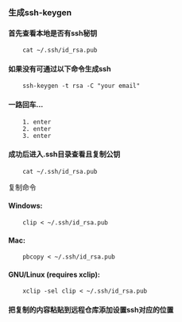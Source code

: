 ### 生成ssh-keygen

#### 首先查看本地是否有ssh秘钥

```
	cat ~/.ssh/id_rsa.pub
```

#### 如果没有可通过以下命令生成ssh

```
	ssh-keygen -t rsa -C "your email"
```

#### 一路回车...

```
	1. enter
	2. enter
	3. enter

```

#### 成功后进入.ssh目录查看且复制公钥

```
	cat ~/.ssh/id_rsa.pub
```

复制命令

#### Windows:

```
	clip < ~/.ssh/id_rsa.pub
```


#### Mac:

```
	pbcopy < ~/.ssh/id_rsa.pub
```

#### GNU/Linux (requires xclip):

```
	xclip -sel clip < ~/.ssh/id_rsa.pub
```


#### 把复制的内容粘贴到远程仓库添加设置ssh对应的位置


